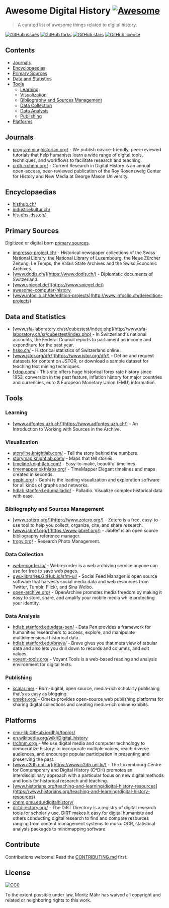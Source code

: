 # Awesome Digital History [![Awesome](https://awesome.re/badge.svg)](https://awesome.re)

> A curated list of awesome things related to digital history.

[![GitHub issues](https://img.shields.io/github/issues/maehr/awesome-digital-history.svg)](https://github.com/maehr/awesome-digital-history/issues)
[![GitHub forks](https://img.shields.io/github/forks/maehr/awesome-digital-history.svg)](https://github.com/maehr/awesome-digital-history/network)
[![GitHub stars](https://img.shields.io/github/stars/maehr/awesome-digital-history.svg)](https://github.com/maehr/awesome-digital-history/stargazers)
[![GitHub license](https://img.shields.io/github/license/maehr/awesome-digital-history.svg)](https://github.com/maehr/awesome-digital-history/blob/master/LICENSE.md)


## Contents

- [Journals](#journals)
- [Encyclopaedias](#encyclopaedias)
- [Primary Sources](#primary-sources)
- [Data and Statistics](#data-and-statistics)
- [Tools](#tools)
  - [Learning](#learning)
  - [Visualization](#visualization)
  - [Bibliography and Sources Management](#bibliography-and-sources-management)
  - [Data Collection](#data-collection)
  - [Data Analysis](#data-analysis)
  - [Publishing](#publishing)
- [Platforms](#platforms)

## Journals

- [programminghistorian.org/](https://programminghistorian.org/) - We publish novice-friendly, peer-reviewed tutorials that help humanists learn a wide range of digital tools, techniques, and workflows to facilitate research and teaching.
- [crdh.rrchnm.org/](http://crdh.rrchnm.org/) - Current Research in Digital History is an annual open-access, peer-reviewed publication of the Roy Rosenzweig Center for History and New Media at George Mason University.

## Encyclopaedias

- [histhub.ch/](https://histhub.ch/)
- [industriekultur.ch/](https://industriekultur.ch/)
- [hls-dhs-dss.ch/](https://hls-dhs-dss.ch/)

## Primary Sources

Digitized or digital born [primary sources](https://en.wikipedia.org/wiki/Primary_source).

- [impresso-project.ch/](https://impresso-project.ch/) - Historical newspaper collections of the Swiss National Library, the National Library of Luxembourg, the Neue Zürcher Zeitung, Le Temps, the Valais State Archives and the Swiss Economic Archives.
- [www.dodis.ch/](https://www.dodis.ch/) - Diplomatic documents of Switzerland.
- [www.spiegel.de/](https://www.spiegel.de/)
- [awesome-computer-history](https://github.com/watson/awesome-computer-history)
- [www.infoclio.ch/de/edition-projects](http://www.infoclio.ch/de/edition-projects)

## Data and Statistics

- [www.sfa-laboratory.ch/sr/cubestest/index.php](http://www.sfa-laboratory.ch/sr/cubestest/index.php) - In Switzerland's national accounts, the Federal Council reports to parliament on income and expenditure for the past year.
- [hsso.ch/](https://hsso.ch/) - Historical statistics of Switzerland online.
- [www.jstor.org/dfr/](https://www.jstor.org/dfr/) - Define and request datasets for content on JSTOR, or download a sample dataset for teaching text mining techniques.
- [fxtop.com/](https://fxtop.com/) - This site offers huge historical forex rate history since 1953, conversion in the past feature, inflation history for major countries and currencies, euro & European Monetary Union (EMU) information.

## Tools

### Learning

- [www.adfontes.uzh.ch/](https://www.adfontes.uzh.ch/) - An Introduction to Working with Sources in the Archive.

### Visualization

- [storyline.knightlab.com/](http://storyline.knightlab.com/) - Tell the story behind the numbers.
- [storymap.knightlab.com/](https://storymap.knightlab.com/) - Maps that tell stories.
- [timeline.knightlab.com/](https://timeline.knightlab.com/) - Easy-to-make, beautiful timelines.
- [timemapper.okfnlabs.org/](http://timemapper.okfnlabs.org/) - TimeMapper Elegant timelines and maps created in seconds.
- [gephi.org/](https://gephi.org/) - Gephi is the leading visualization and exploration software for all kinds of graphs and networks.
- [hdlab.stanford.edu/palladio/](https://hdlab.stanford.edu/palladio/) - Palladio. Visualize complex historical data with ease.

### Bibliography and Sources Management

- [www.zotero.org/](https://www.zotero.org/) - Zotero is a free, easy-to-use tool to help you collect, organize, cite, and share research.
- [www.jabref.org/](https://www.jabref.org/) - JabRef is an open source bibliography reference manager.
- [tropy.org/](https://tropy.org/) - Research Photo Management.

### Data Collection

- [webrecorder.io/](https://webrecorder.io/) - Webrecorder is a web archiving service anyone can use for free to save web pages.
- [gwu-libraries.GitHub.io/sfm-ui/](https://gwu-libraries.github.io/sfm-ui/) - Social Feed Manager is open source software that harvests social media data and web resources from Twitter, Tumblr, Flickr, and Sina Weibo.
- [open-archive.org/](https://open-archive.org/) - OpenArchive promotes media freedom by making it easy to store, share, and amplify your mobile media while protecting your identity.

### Data Analysis

- [hdlab.stanford.edu/data-pen/](http://hdlab.stanford.edu/data-pen/) - Data Pen provides a framework for humanities researchers to access, explore, and manipulate multidimensional historical data.
- [hdlab.stanford.edu/breve/](http://hdlab.stanford.edu/breve/) - Breve gives you that meta view of tabular data and also lets you drill down to records and columns, and edit values.
- [voyant-tools.org/](https://voyant-tools.org/) - Voyant Tools is a web-based reading and analysis environment for digital texts.

### Publishing

- [scalar.me/](https://scalar.me/) - Born-digital, open source, media-rich scholarly publishing that’s as easy as blogging.
- [omeka.org/](https://omeka.org/) - Omeka provides open-source web publishing platforms for sharing digital collections and creating media-rich online exhibits.

## Platforms

- [cmu-lib.GitHub.io/dhlg/topics/](https://cmu-lib.github.io/dhlg/topics/)
- [en.wikipedia.org/wiki/Digital_history](https://en.wikipedia.org/wiki/Digital_history)
- [rrchnm.org/](https://rrchnm.org/) - We use digital media and computer technology to democratize history: to incorporate multiple voices, reach diverse audiences, and encourage popular participation in presenting and preserving the past.
- [www.c2dh.uni.lu/](https://www.c2dh.uni.lu/) - The Luxembourg Centre for Contemporary and Digital History (C²DH) promotes an interdisciplinary approach with a particular focus on new digital methods and tools for historical research and teaching.
- [www.historians.org/teaching-and-learning/digital-history-resources](https://www.historians.org/teaching-and-learning/digital-history-resources)
- [chnm.gmu.edu/digitalhistory/](http://chnm.gmu.edu/digitalhistory/)
- [dirtdirectory.org/](http://dirtdirectory.org/) - The DiRT Directory is a registry of digital research tools for scholarly use. DiRT makes it easy for digital humanists and others conducting digital research to find and compare resources ranging from content management systems to music OCR, statistical analysis packages to mindmapping software.

## Contribute

Contributions welcome! Read the [CONTRIBUTING.md](https://github.com/maehr/awesome-digital-history/blob/master/CONTRIBUTING.md) first.


## License

[![CC0](https://mirrors.creativecommons.org/presskit/buttons/88x31/svg/cc-zero.svg)](https://creativecommons.org/publicdomain/zero/1.0)

To the extent possible under law, Moritz Mähr has waived all copyright and
related or neighboring rights to this work.
